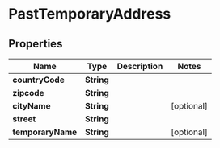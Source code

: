 

# PastTemporaryAddress

## Properties

Name | Type | Description | Notes
------------ | ------------- | ------------- | -------------
**countryCode** | **String** |  | 
**zipcode** | **String** |  | 
**cityName** | **String** |  |  [optional]
**street** | **String** |  | 
**temporaryName** | **String** |  |  [optional]




